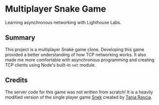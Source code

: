 # Multiplayer Snake Game

Learning asynchronous networking with Lighthouse Labs.


## Summary

This project is a multiplayer Snake game clone. Developing this game provided a better understanding of how TCP networking works. It also made me more comfortable with asynchronous programming and creating TCP clients using Node's built-in `net` module.


## Credits
The server code for this game was not written from scratch! It is a heavily modified version of the single player game [Snek](https://github.com/taniarascia/snek) created by [Tania Rascia](https://github.com/taniarascia).